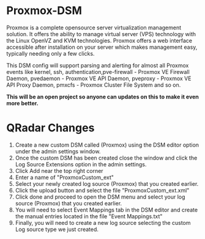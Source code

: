 # Proxmox-DSM
Proxmox is a complete opensource server virtualization management solution. It offers the ability to manage virtual server (VPS) technology with the Linux OpenVZ and KVM technologies. Proxmox offers a web interface accessible after installation on your server which makes management easy, typically needing only a few clicks.

This DSM config will support parsing and alerting for almost all Proxmox events like kernel, ssh, authentication,pve-firewall - Proxmox VE Firewall Daemon, pvedaemon - Proxmox VE API Daemon, pveproxy - Proxmox VE API Proxy Daemon, pmxcfs - Proxmox Cluster File System and so on.

**This will be an open project so anyone can updates on this to make it even more better.**

# QRadar Changes

1. Create a new custom DSM called (Proxmox) using the DSM editor option under the admin settings window.
1. Once the custom DSM has been created close the window and click the Log Source Extensions option in the admin settings.
1. Click Add near the top right corner
1. Enter a name of "ProxmoxCustom_ext"
1. Select your newly created log source (Proxmox) that you created earlier.
1. Click the upload button and select the file "ProxmoxCustom_ext.xml"
1. Click done and proceed to open the DSM menu and select your log source (Proxmox) that you created earlier.
1. You will need to select Event Mappings tab in the DSM editor and create the manual entries located in the file "Event Mappings.txt"
1. Finally, you will need to create a new log source selecting the custom Log source type we just created.
